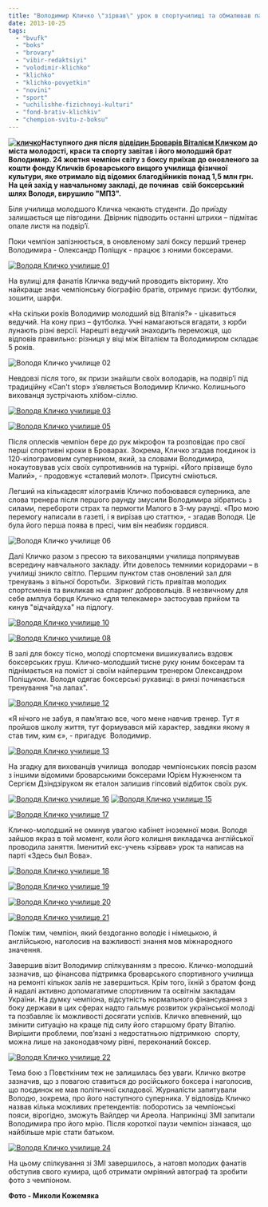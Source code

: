```yaml
---
title: "Володимир Кличко \"зірвав\" урок в спортучилищі та обмалював парту"
date: 2013-10-25
tags: 
  - "bvufk"
  - "boks"
  - "brovary"
  - "vibir-redaktsiyi"
  - "volodimir-klichko"
  - "klichko"
  - "klichko-povyetkin"
  - "novini"
  - "sport"
  - "uchilishhe-fizichnoyi-kulturi"
  - "fond-brativ-klichkiv"
  - "chempion-svitu-z-boksu"
---
```


**[![кличко](https://mpz.brovary.org/wp-content/uploads/2013/10/klichko.jpg)](https://mpz.brovary.org/wp-content/uploads/2013/10/klichko.jpg)Наступного дня після [відвідин Броварів Віталієм Кличком](https://mpz.brovary.org/zustrich-z-chempionom-klichko-zibrav-anshlag-v-prometeyi/) до міста молодості, краси та спорту завітав і його молодший брат Володимир. 24 жовтня чемпіон світу з боксу приїхав до оновленого за кошти фонду Кличків броварського вищого училища фізичної культури, яке отримало від відомих благодійників понад 1,5 млн грн. На цей захід у навчальному закладі, де починав  свій боксерський шлях Володя, вирушило "МПЗ".**

Біля училища молодшого Кличка чекають студенти. До приїзду залишається ще півгодини. Двірник підводить останні штрихи – підмітає опале листя на подвір’ї.

Поки чемпіон запізнюється, в оновленому залі боксу перший тренер Володимира - Олександр Поліщук - працює з юними боксерами.

[![Володя Кличко училище 01](https://mpz.brovary.org/wp-content/uploads/2013/10/Volodya-Klichko-uchilishhe-01.jpg)](https://mpz.brovary.org/wp-content/uploads/2013/10/Volodya-Klichko-uchilishhe-01.jpg)

На вулиці для фанатів Кличка ведучий проводить вікторину. Хто найкраще знає чемпіонську біографію братів, отримує призи: футболки, зошити, шарфи.

«На скільки років Володимир молодший від Віталія?» - цікавиться ведучий. На кону приз – футболка. Учні намагаються вгадати, з юрби лунають різні версії. Нарешті ведучий знаходить переможця, що відповів правильно: різниця у віці між Віталієм та Володимиром складає 5 років.

![Володя Кличко училище 02](https://mpz.brovary.org/wp-content/uploads/2013/10/Volodya-Klichko-uchilishhe-02.jpg)

Невдовзі після того, як призи знайшли своїх володарів, на подвір’ї під традиційну «Сan't stop» з’являється Володимир Кличко. Колишнього вихованця зустрічають хлібом-сіллю.

[![Володя Кличко училище 03](https://mpz.brovary.org/wp-content/uploads/2013/10/Volodya-Klichko-uchilishhe-03.jpg)](https://mpz.brovary.org/wp-content/uploads/2013/10/Volodya-Klichko-uchilishhe-03.jpg)

[![Володя Кличко училище 05](https://mpz.brovary.org/wp-content/uploads/2013/10/Volodya-Klichko-uchilishhe-05.jpg)](https://mpz.brovary.org/wp-content/uploads/2013/10/Volodya-Klichko-uchilishhe-05.jpg)

Після оплесків чемпіон бере до рук мікрофон та розповідає про свої перші спортивні кроки в Броварах. Зокрема, Кличко згадав поєдинок із 120-кілограмовим суперником, який, за словами Володимира, нокаутовував усіх своїх супротивників на турнірі. «Його прізвище було Малий», - продовжує «сталевий молот». Присутні сміються.

Легший на кількадесят кілограмів Кличко побоювався суперника, але слова тренера після першого раунду змусили Володимира зібратись з силами, перебороти страх та пермогти Малого в 3-му раунді. «Про мою перемогу написали в газеті, і я вирізав цю статтю», - згадав Володя. Це була його перша поява в пресі, чим він неабияк гордився.

![Володя Кличко училище 06](https://mpz.brovary.org/wp-content/uploads/2013/10/Volodya-Klichko-uchilishhe-06.jpg)

Далі Кличко разом з пресою та вихованцями училища попрямував всередину навчального закладу. Йти довелось темними коридорами – в училищі зникло світло. Першим пунктом став оновлений зал для тренувань з вільної боротьби.  Зірковий гість привітав молодих спортсменів та викликав на спаринг добровольців. В незвичному для себе амплуа борця Кличко «для телекамер» застосував прийом та кинув "відчайдуха" на підлогу.

[![Володя Кличко училище 10](https://mpz.brovary.org/wp-content/uploads/2013/10/Volodya-Klichko-uchilishhe-10.jpg)](https://mpz.brovary.org/wp-content/uploads/2013/10/Volodya-Klichko-uchilishhe-10.jpg)

[![Володя Кличко училище 08](https://mpz.brovary.org/wp-content/uploads/2013/10/Volodya-Klichko-uchilishhe-08.jpg)](https://mpz.brovary.org/wp-content/uploads/2013/10/Volodya-Klichko-uchilishhe-08.jpg)

В залі для боксу тісно, молоді спортсмени вишикувались вздовж боксерських груш. Кличко-молодший тисне руку юним боксерам та піднімається на поміст зі своїм найпершим тренером Олександром Поліщуком. Володя одягає боксерські рукавиці: в ринзі починається тренування "на лапах".

[![Володя Кличко училище 12](https://mpz.brovary.org/wp-content/uploads/2013/10/Volodya-Klichko-uchilishhe-12.jpg)](https://mpz.brovary.org/wp-content/uploads/2013/10/Volodya-Klichko-uchilishhe-12.jpg)

«Я нічого не забув, я пам’ятаю все, чого мене навчив тренер. Тут я пройшов школу життя, тут формувався мій характер, завдяки якому я став тим, ким є», - пригадує  Володимир.

[![Володя Кличко училище 13](https://mpz.brovary.org/wp-content/uploads/2013/10/Volodya-Klichko-uchilishhe-13.jpg)](https://mpz.brovary.org/wp-content/uploads/2013/10/Volodya-Klichko-uchilishhe-13.jpg)

На згадку для вихованців училища  володар чемпіонських поясів разом з іншими відомими броварськими боксерами Юрієм Нужненком та Сергієм Дзіндзіруком як еталон залишив гіпсовий відбиток своїх рук.

[![Володя Кличко училище 16](https://mpz.brovary.org/wp-content/uploads/2013/10/Volodya-Klichko-uchilishhe-16.jpg)](https://mpz.brovary.org/wp-content/uploads/2013/10/Volodya-Klichko-uchilishhe-16.jpg) [![Володя Кличко училище 15](https://mpz.brovary.org/wp-content/uploads/2013/10/Volodya-Klichko-uchilishhe-15.jpg)](https://mpz.brovary.org/wp-content/uploads/2013/10/Volodya-Klichko-uchilishhe-15.jpg)

[![Володя Кличко училище 17](https://mpz.brovary.org/wp-content/uploads/2013/10/Volodya-Klichko-uchilishhe-17.jpg)](https://mpz.brovary.org/wp-content/uploads/2013/10/Volodya-Klichko-uchilishhe-17.jpg)

Кличко-молодший не оминув увагою кабінет іноземної мови. Володя зайшов якраз в той момент, коли його колишня викладачка англійської проводила заняття. Іменитий екс-учень «зірвав» урок та написав на парті «Здесь был Вова».

[![Володя Кличко училище 18](https://mpz.brovary.org/wp-content/uploads/2013/10/Volodya-Klichko-uchilishhe-18.jpg)](https://mpz.brovary.org/wp-content/uploads/2013/10/Volodya-Klichko-uchilishhe-18.jpg)

[![Володя Кличко училище 19](https://mpz.brovary.org/wp-content/uploads/2013/10/Volodya-Klichko-uchilishhe-19.jpg)](https://mpz.brovary.org/wp-content/uploads/2013/10/Volodya-Klichko-uchilishhe-19.jpg)

[![Володя Кличко училище 20](https://mpz.brovary.org/wp-content/uploads/2013/10/Volodya-Klichko-uchilishhe-20.jpg)](https://mpz.brovary.org/wp-content/uploads/2013/10/Volodya-Klichko-uchilishhe-20.jpg)

[![Володя Кличко училище 21](https://mpz.brovary.org/wp-content/uploads/2013/10/Volodya-Klichko-uchilishhe-21.jpg)](https://mpz.brovary.org/wp-content/uploads/2013/10/Volodya-Klichko-uchilishhe-21.jpg)

Поміж тим, чемпіон, який бездоганно володіє і німецькою, й англійською, наголосив на важливості знання мов міжнародного значення.

Завершив візит Володимир спілкуванням з пресою. Кличко-молодший зазначив, що фінансова підтримка броварського спортивного училища на ремонті кількох залів не завершиться. Крім того, їхній з братом фонд й надалі активно допомагатиме спортивним та освітнім закладам України. На думку чемпіона, відсутність нормального фінансування з боку держави в цих сферах надто гальмує розвиток української молоді та позбавляє їх можливості досягати успіхів. Кличко впевнений, що змінити ситуацію на краще під силу його старшому брату Віталію. Вирішити проблеми, пов’язані з недостатньою підтримкою  спорту, можна лише на законодавчому рівні, переконаний боксер.

[![Володя Кличко училище 22](https://mpz.brovary.org/wp-content/uploads/2013/10/Volodya-Klichko-uchilishhe-22.jpg)](https://mpz.brovary.org/wp-content/uploads/2013/10/Volodya-Klichko-uchilishhe-22.jpg)

Тема бою з Повєткіним теж не залишилась без уваги. Кличко вкотре зазначив, що з повагою ставиться до російського боксера і наголосив, що поєдинок не мав політичної складової. Журналісти запитували Володю, зокрема, про його наступного суперника. У відповідь Кличко назвав кілька можливих претендентів: поборотись за чемпіонські пояси, вірогідно, зможуть Вайлдер чи Ареола. Наприкінці ЗМІ запитали Володимира про його мрію. Після короткої паузи чемпіон зізнався, що найбільше мріє стати батьком.

[![Володя Кличко училище 24](https://mpz.brovary.org/wp-content/uploads/2013/10/Volodya-Klichko-uchilishhe-24.jpg)](https://mpz.brovary.org/wp-content/uploads/2013/10/Volodya-Klichko-uchilishhe-24.jpg)

На цьому спілкування зі ЗМІ завершилось, а натовп молодих фанатів обступив свого кумира, щоб отримати омріяний автограф та зробити фото з чемпіоном.

**Фото - Миколи Кожемяка**
